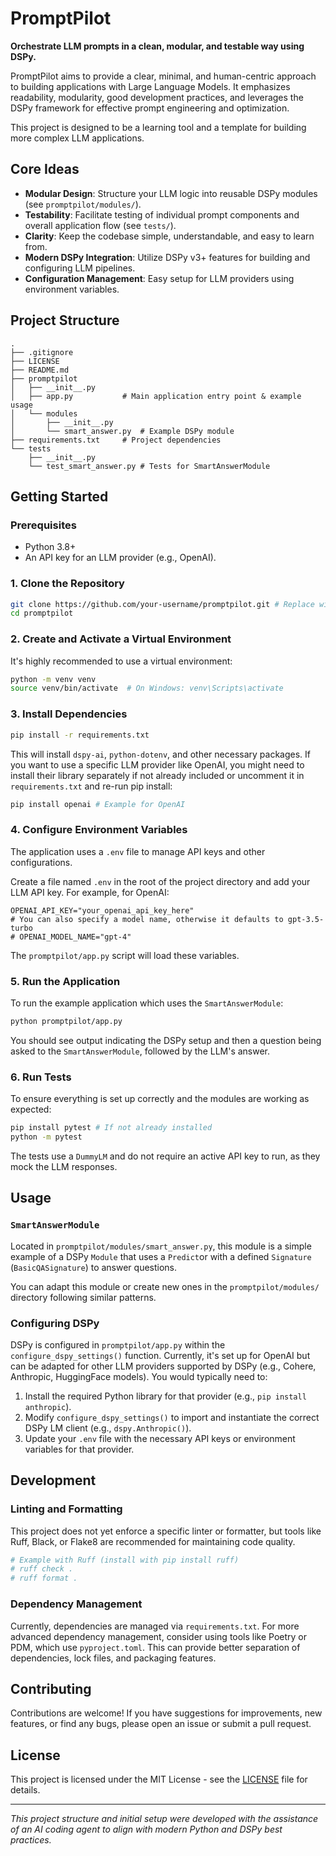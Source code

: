 # PromptPilot

**Orchestrate LLM prompts in a clean, modular, and testable way using DSPy.**

PromptPilot aims to provide a clear, minimal, and human-centric approach to building applications with Large Language Models. It emphasizes readability, modularity, good development practices, and leverages the DSPy framework for effective prompt engineering and optimization.

This project is designed to be a learning tool and a template for building more complex LLM applications.

## Core Ideas
- **Modular Design**: Structure your LLM logic into reusable DSPy modules (see `promptpilot/modules/`).
- **Testability**: Facilitate testing of individual prompt components and overall application flow (see `tests/`).
- **Clarity**: Keep the codebase simple, understandable, and easy to learn from.
- **Modern DSPy Integration**: Utilize DSPy v3+ features for building and configuring LLM pipelines.
- **Configuration Management**: Easy setup for LLM providers using environment variables.

## Project Structure
```
.
├── .gitignore
├── LICENSE
├── README.md
├── promptpilot
│   ├── __init__.py
│   ├── app.py           # Main application entry point & example usage
│   └── modules
│       ├── __init__.py
│       └── smart_answer.py  # Example DSPy module
├── requirements.txt     # Project dependencies
└── tests
    ├── __init__.py
    └── test_smart_answer.py # Tests for SmartAnswerModule
```

## Getting Started

### Prerequisites
- Python 3.8+
- An API key for an LLM provider (e.g., OpenAI).

### 1. Clone the Repository
```bash
git clone https://github.com/your-username/promptpilot.git # Replace with actual repo URL
cd promptpilot
```

### 2. Create and Activate a Virtual Environment
It's highly recommended to use a virtual environment:
```bash
python -m venv venv
source venv/bin/activate  # On Windows: venv\Scripts\activate
```

### 3. Install Dependencies
```bash
pip install -r requirements.txt
```
This will install `dspy-ai`, `python-dotenv`, and other necessary packages. If you want to use a specific LLM provider like OpenAI, you might need to install their library separately if not already included or uncomment it in `requirements.txt` and re-run pip install:
```bash
pip install openai # Example for OpenAI
```

### 4. Configure Environment Variables
The application uses a `.env` file to manage API keys and other configurations.

Create a file named `.env` in the root of the project directory and add your LLM API key. For example, for OpenAI:
```env
OPENAI_API_KEY="your_openai_api_key_here"
# You can also specify a model name, otherwise it defaults to gpt-3.5-turbo
# OPENAI_MODEL_NAME="gpt-4"
```
The `promptpilot/app.py` script will load these variables.

### 5. Run the Application
To run the example application which uses the `SmartAnswerModule`:
```bash
python promptpilot/app.py
```
You should see output indicating the DSPy setup and then a question being asked to the `SmartAnswerModule`, followed by the LLM's answer.

### 6. Run Tests
To ensure everything is set up correctly and the modules are working as expected:
```bash
pip install pytest # If not already installed
python -m pytest
```
The tests use a `DummyLM` and do not require an active API key to run, as they mock the LLM responses.

## Usage

### `SmartAnswerModule`
Located in `promptpilot/modules/smart_answer.py`, this module is a simple example of a DSPy `Module` that uses a `Predict`or with a defined `Signature` (`BasicQASignature`) to answer questions.

You can adapt this module or create new ones in the `promptpilot/modules/` directory following similar patterns.

### Configuring DSPy
DSPy is configured in `promptpilot/app.py` within the `configure_dspy_settings()` function. Currently, it's set up for OpenAI but can be adapted for other LLM providers supported by DSPy (e.g., Cohere, Anthropic, HuggingFace models). You would typically need to:
1. Install the required Python library for that provider (e.g., `pip install anthropic`).
2. Modify `configure_dspy_settings()` to import and instantiate the correct DSPy LM client (e.g., `dspy.Anthropic()`).
3. Update your `.env` file with the necessary API keys or environment variables for that provider.

## Development

### Linting and Formatting
This project does not yet enforce a specific linter or formatter, but tools like Ruff, Black, or Flake8 are recommended for maintaining code quality.
```bash
# Example with Ruff (install with pip install ruff)
# ruff check .
# ruff format .
```

### Dependency Management
Currently, dependencies are managed via `requirements.txt`. For more advanced dependency management, consider using tools like Poetry or PDM, which use `pyproject.toml`. This can provide better separation of dependencies, lock files, and packaging features.

## Contributing
Contributions are welcome! If you have suggestions for improvements, new features, or find any bugs, please open an issue or submit a pull request.

## License
This project is licensed under the MIT License - see the [LICENSE](LICENSE) file for details.

---
*This project structure and initial setup were developed with the assistance of an AI coding agent to align with modern Python and DSPy best practices.*
